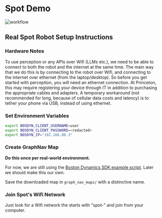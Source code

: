# Spot Demo

![workflow](https://github.com/tomsilver/spot-planning-demo/actions/workflows/ci.yml/badge.svg)

## Real Spot Robot Setup Instructions

### Hardware Notes

To use perception or any APIs over Wifi (LLMs etc.), we need to be able to connect to both the robot and the internet at the same time. The main way that we do this is by connecting to the robot over Wifi, and connecting to the internet over ethernet (from the laptop/desktop). So before you get started with perception, you will need an ethernet connection. At Princeton, this may require registering your device through IT in addition to purchasing the appropriate cables and adapters. A temporary workaround (not recommended for long, because of cellular data costs and latency) is to tether your phone via USB, instead of using ethernet.

### Set Environment Variables

```bash
export BOSDYN_CLIENT_USERNAME=user
export BOSDYN_CLIENT_PASSWORD=<redacted>
export BOSDYN_IP="192.168.80.3"
```

### Create GraphNav Map

**Do this once per real-world environment.**

For now, we are still using the [Boston Dynamics SDK example script](https://github.com/boston-dynamics/spot-sdk/blob/master/python/examples/graph_nav_command_line/graph_nav_util.py). Later we should make this our own.

Save the downloaded map in `graph_nav_maps/` with a distinctive name.

### Join Spot's Wifi Network

Just look for a Wifi network the starts with "spot-" and join from your computer.

